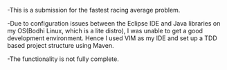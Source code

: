 -This is a submission for the fastest racing average problem.

-Due to configuration issues between the Eclipse IDE and Java libraries on my OS(Bodhi Linux, which is a lite distro), I was unable to get a good development environment. Hence I used VIM as my IDE and set up a TDD based project structure using Maven.

-The functionality is not fully complete.
